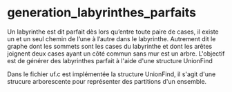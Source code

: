 # generation_labyrinthes_parfaits
Un labyrinthe est dit parfait dès lors qu’entre toute paire de cases, il existe un
et un seul chemin de l’une à l’autre dans le labyrinthe. Autrement dit le graphe dont les sommets
sont les cases du labyrinthe et dont les arêtes joignent deux cases ayant un côté commun sans
mur est un arbre. 
L'objectif est de générer des labyrinthes parfait à l'aide d'une structure UnionFind

Dans le fichier uf.c est implémentée la structure UnionFind, il s'agit d'une strucure arborescente pour représenter des partitions d'un ensemble.
